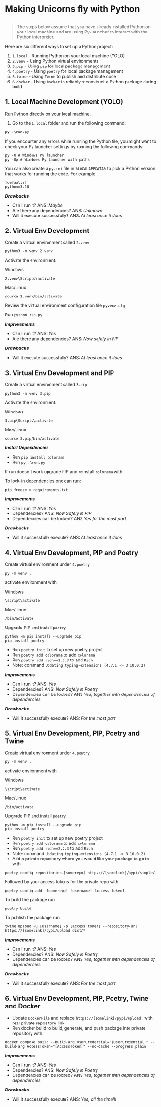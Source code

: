 # Making Unicorns fly with Python #

 <a href="https://github.com/tarikub/flying-unicorn">
    <img src="./_img/mind-map.png" alt="">
  </a>

> The steps below assume that you have already installed Python on your local machine and are using Py-launcher to interact with the Python interpreter.

Here are six different ways to set up a Python project:

1. `1.local` - Running Python on your local machine (YOLO)
2. `2.venv` - Using Python virtual environments
3. `3.pip` - Using `pip` for local package management
4. `4.poetry` - Using `poetry` for local package management
5. `5.twine` - Using `Twine` to publish and distribute code
6. `6.docker` - Using `Docker` to reliably reconstruct a Python package during build

## 1. Local Machine Development (YOLO) ##

Run Python directly on your local machine.

1) Go to the `1.local` folder and run the following command:

```py
py .\run.py
```

If you encounter any errors while running the Python file, you might want to check your Py launcher settings by running the following commands:

```
py -0 # Windows Py launcher
py -0p # Windows Py launcher with paths
```

You can also create a `py.ini` file in `%LOCALAPPDATA%` to pick a Python version that works for running the code. For example
```
[defaults]
python=3.10
```

***Drawbacks***
- Can I run it? ANS: _Maybe_
- Are there any dependencies? ANS: _Unknown_
- Will it execute successfully? ANS: _At least once it does_

## 2. Virtual Env Development

Create a virtual environment called `2.venv`

```
python3 -m venv 2.venv
```

Activate the environment:

Windows
```
2.venv\Scripts\activate
```
Mac/Linux
```
source 2.venv/bin/activate
```

Review the virtual environment configuration file `pyvenv.cfg`

Run `python run.py`

***Improvements***
- Can I run it? ANS: _Yes_
- Are there any dependencies? ANS: _Now safely in PIP_

***Drawbacks***
- Will it execute successfully? ANS: _At least once it does_

## 3. Virtual Env Development and PIP

Create a virtual environment called `3.pip`

```
python3 -m venv 3.pip
```

Activate the environment:

Windows
```
3.pip\Scripts\activate
```
Mac/Linux
```
source 3.pip/bin/activate
```

___Install Dependencies___ 

- Run  `pip install colorama`
- Run  `py .\run.py` 

If run doesn't work upgrade PIP and reinstall `colorama` with 

To lock-in dependencies one can run:

```
pip freeze > requirements.txt
```

***Improvements***
- Can I run it?  ANS: _Yes_
- Dependencies? ANS: _Now Safely in PIP_
- Dependencies can be locked? ANS _Yes for the most part_

***Drawbacks***
- Will it successfully execute? ANS: _At least once it does_

## 4. Virtual Env Development, PIP and Poetry ##

Create virtual environment under `4.poetry`

```
py -m venv .

```

activate environment with 

Windows
```
\script\activate 

```
Mac/Linux
```
/bin/activate
```

Upgrade PIP and install `poetry`

```
python -m pip install --upgrade pip
pip install poetry
```

- Run `poetry init` to set up new poetry project
- Run `poetry add colorama` to add `colorama`
- Run `poetry add rich==2.2.3` to add `Rich`
- Note: command `Updating typing-extensions (4.7.1 -> 3.10.0.2)`

***Improvements***
- Can I run it?  ANS: _Yes_
- Dependencies? ANS: _Now Safely in Poetry_
- Dependencies can be locked? ANS _Yes, together with dependencies of dependencies_

***Drawbacks***
- Will it successfully execute? ANS: _For the most part_

## 5. Virtual Env Development, PIP, Poetry and Twine  ##

Create virtual environment under `4.poetry`

```
py -m venv .

```

activate environment with 

Windows
```
\script\activate 

```
Mac/Linux
```
/bin/activate
```

Upgrade PIP and install `poetry`

```
python -m pip install --upgrade pip
pip install poetry
```

- Run `poetry init` to set up new poetry project
- Run `poetry add colorama` to add `colorama`
- Run `poetry add rich==2.2.3` to add `Rich`
- Note: command `Updating typing-extensions (4.7.1 -> 3.10.0.2)`
- Add a private repository where you would like your package to go to with

```
poetry config repositories.[somerepo] https://[somelink]/pypi/simple/
```
Followed by your access tokens for the private repo with

```
poetry config add  [somerepo] [username] [access token]
```
To build the package run

```
poetry build
```
To publish the package run

```
twine upload -u [username] -p [access token] --repository-url  https://[somelink]/pypi/upload dist/*
```

***Improvements***
- Can I run it?  ANS: _Yes_
- Dependencies? ANS: _Now Safely in Poetry_
- Dependencies can be locked? ANS _Yes, together with dependencies of dependencies_

***Drawbacks***
- Will it successfully execute? ANS: _For the most part_

## 6. Virtual Env Development, PIP, Poetry, Twine and Docker  ##

- Update `DockerFile` and replace `https://[somelink]/pypi/upload ` with real private repository link
- Run docker build to build, generate, and push package into private repository with

```
docker compose build --build-arg UserCredential="[UserCredential]" --build-arg AccessToken="[AccessToken]" --no-cache --progress plain
```

***Improvements***
- Can I run it?  ANS: _Yes_
- Dependencies? ANS: _Now Safely in Poetry_
- Dependencies can be locked? ANS _Yes, together with dependencies of dependencies_

***Drawbacks***
- Will it successfully execute? ANS: _Yes, all the time!!!_